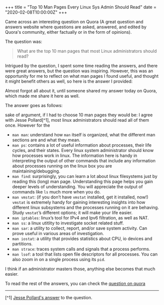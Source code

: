 +++
title = "Top 10 Man Pages Every Linux Sys Admin Should Read"
date = "2020-02-08T10:00:00Z"
+++

Came across an interesting question on Quora (A great question and answers website where questions
are asked, answered, and edited by Quora's community, either factually or in the form of opinions). 

The question was:

> What are the top 10 man pages that most Linux administrators should read?

Intrigued by the question, I spent some time reading the answers, and there were great answers, but 
the question was inspiring. However, this was an opportunity for me to reflect on what man pages I 
found useful, and thought it might benefit others as well, so here is the answer I provided:

Almost forgot all about it, until someone shared my answer today on Quora, which made me share it 
here as well.

The answer goes as follows:

sake of argument, if I had to choose 10 man pages they would be:
I agree with Jesse Pollard[^1], most linux administrators should read all of them once. However for the 

- `man man`: understand how `man` itself is organized, what the different man sections are and what they mean.
- `man ps`: contains a lot of useful information about processes, their life cycles, and their states. Every linux system administrator should know how processes work in linux. The information here is handy in interpreting the output of other commands that include any information about processes running on the linux box you are maintaining/debugging.
- `man find`: surprisingly, you can learn a lot about linux filesystems just by reading this (long) man page. Understanding this page helps you gain deeper levels of understanding. You will appreciate the output of commands like `ls` much more when you do.
- `man vmstat`: (if you don’t have `vmstat` installed, get it installed, now!) `vmstat` is extremely handy for gaining interesting insights into how different linux subsystems and the processes running on it are behaving. Study `vmstat`’s different options; it will make your life easier.
- `man iptables`: linux’s tool for IPv4 and Ipv6 filtration, as well as NAT.
- `man ss`: a linux utitlity to investigate socket related stuff.
- `man sar`: a utility to collect, report, and/or save system activity. Can prove useful in various areas of investigation.
- `man iostat`: a utility that provides statistics about CPU, io devices and partitions.
- `man strace`: traces system calls and signals that a process performs.
- `man lsof`: a tool that lists open file descriptors for all processes. You can also zoom in on a single process using its `pid`.

I think if an administrator masters those, anything else becomes that much easier.

To read the rest of the answers, you can check the [question on
quora](https://www.quora.com/What-are-the-top-10-man-pages-that-most-Linux-administrators-should-read)



----

[^1] [Jesse Pollard's answer](https://www.quora.com/What-are-the-top-10-man-pages-that-most-Linux-administrators-should-read/answer/Jesse-Pollard-1) to the question.
